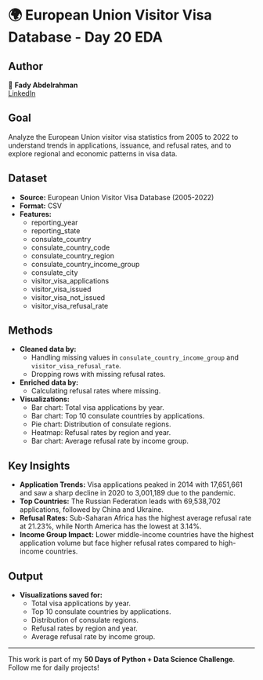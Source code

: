 # 🌍 European Union Visitor Visa Database - Day 20 EDA

## Author  
👤 **Fady Abdelrahman**  
[LinkedIn](https://www.linkedin.com/in/fady-abdelrahman-a649a12b6/)

## Goal  
Analyze the European Union visitor visa statistics from 2005 to 2022 to understand trends in applications, issuance, and refusal rates, and to explore regional and economic patterns in visa data.

## Dataset  
- **Source:** European Union Visitor Visa Database (2005-2022)  
- **Format:** CSV  
- **Features:**  
  - reporting_year  
  - reporting_state  
  - consulate_country  
  - consulate_country_code  
  - consulate_country_region  
  - consulate_country_income_group  
  - consulate_city  
  - visitor_visa_applications  
  - visitor_visa_issued  
  - visitor_visa_not_issued  
  - visitor_visa_refusal_rate  

## Methods  
- **Cleaned data by:**  
  - Handling missing values in `consulate_country_income_group` and `visitor_visa_refusal_rate`.  
  - Dropping rows with missing refusal rates.  
- **Enriched data by:**  
  - Calculating refusal rates where missing.  
- **Visualizations:**  
  - Bar chart: Total visa applications by year.  
  - Bar chart: Top 10 consulate countries by applications.  
  - Pie chart: Distribution of consulate regions.  
  - Heatmap: Refusal rates by region and year.  
  - Bar chart: Average refusal rate by income group.  

## Key Insights  
- **Application Trends:** Visa applications peaked in 2014 with 17,651,661 and saw a sharp decline in 2020 to 3,001,189 due to the pandemic.  
- **Top Countries:** The Russian Federation leads with 69,538,702 applications, followed by China and Ukraine.  
- **Refusal Rates:** Sub-Saharan Africa has the highest average refusal rate at 21.23%, while North America has the lowest at 3.14%.  
- **Income Group Impact:** Lower middle-income countries have the highest application volume but face higher refusal rates compared to high-income countries.  

## Output  
- **Visualizations saved for:**  
  - Total visa applications by year.  
  - Top 10 consulate countries by applications.  
  - Distribution of consulate regions.  
  - Refusal rates by region and year.  
  - Average refusal rate by income group. 
---

This work is part of my **50 Days of Python + Data Science Challenge**. Follow me for daily projects!